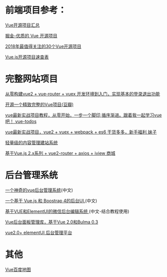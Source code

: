 # 前端项目参考：

[Vue开源项目汇总](https://github.com/opendigg/awesome-github-vue)


[掘金-优质的 Vue 开源项目](https://juejin.im/collection/58342a256a22654ac5d1685d)

[2018年最值得关注的30个Vue开源项目](https://blog.fundebug.com/2018/05/29/30-amazing-vuejs-open-source/)

[Vue.js开源项目速查表](https://www.ctolib.com/cheatsheets-vuejs.html)

# 完整网站项目

[从零构建vue2 + vue-router + vuex 开发环境到入门，实现基本的登录退出功能](https://github.com/lzxb/vue2-demo)

[开源一个精致完整的Vue项目(豆瓣)](https://www.vue-js.com/topic/5902d41a4d2e582056ec6b1e)

[vue最新实战项目教程，从零开始，一步一个脚印,循序渐进。跟着我一起学习vue吧！ vue-todos](https://github.com/liangxiaojuan/vue-todos)

[vue最新实战项目，vue2 + vuex + webpack + es6 干货多多，新手福利 妹子](https://github.com/liangxiaojuan/vue-Meizi)

[轻量级的内容管理建站系统](https://github.com/pagekit/pagekit)

[基于Vue.js 2.x系列 + vue2-router + axios + iview 商城](https://github.com/hj624608494/vue-shopping-mall)

# 后台管理系统

[一个神奇的vue后台管理系统](https://github.com/PanJiaChen/vue-element-admin)(中文)

[一个基于 Vue.js 和 Boostrap 4的后台UI.](https://github.com/wxs77577/rest-admin)(中文)

[基于VUE和ElementUI的微信后台编辑系统 ](https://github.com/WebCodeFarmer/houtai)(中文-结合教程使用)

[Vue后台面板管理库，基于Vue 2.0和Bulma 0.3](https://github.com/vue-bulma/vue-admin)

[vue2.0+ elementUI 后台管理平台](https://github.com/suweiteng/vue2-management-platform)


# 其他

[Vue百度地图](https://github.com/Dafrok/vue-baidu-map?utm_source=mybridge&utm_medium=blog&utm_campaign=read_more)



